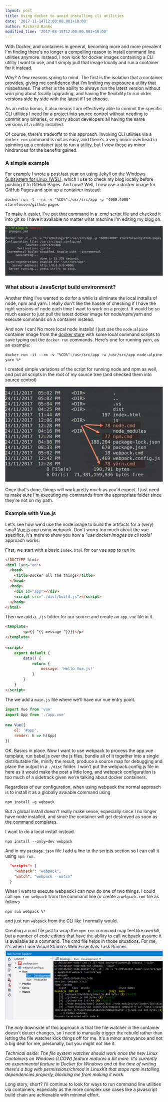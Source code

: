 ```yaml
---
layout: post
title: Using docker to avoid installing cli utilities
date: '2017-11-14T12:00:00.001+10:00'
author: Richard Banks
modified_time: '2017-08-15T12:00:00.001+10:00'
---
```


With Docker, and containers in general, becoming more and more prevalent I'm finding there's no longer a compelling reason to install command line utilities anymore. Instead, I now look for docker images containing a CLI utility I want to use, and I simply pull that image locally and run a container for it instead.

Why? A few reasons spring to mind. The first is the isolation that a container provides, giving me confidence that I'm limiting my exposure a utility that misbehaves. The other is the ability to always run the latest version without worrying about locally upgrading, and having the flexibility to run older versions side by side with the latest if I so choose.

As an extra bonus, it also means I am effectively able to commit the specific CLI utilities I need for a project into source control without needing to commit any binaries, or worry about developers all having the same versions of a utility installed.

Of course, there's tradeoffs to this approach. Invoking CLI utilities via a `docker run` command is not as easy, and there's a very minor overhead in spinning up a container just to run a utility, but I view these as minor hindrances for the benefits gained.

### A simple example ###

For example I wrote a post last year on [using Jekyll on the Windows Subsystem for Linux (WSL)](/2016/08/jekyll-on-bash-on-ubuntu-on-windows.html), which I use to check my blog locally before pushing it to GitHub Pages. And now? Well, I now use a docker image for GitHub Pages and spin up a container instead:

```
docker run -t --rm -v "%CD%":/usr/src/app -p "4000:4000" starefossen/github-pages
```

To make it easier, I've put that command in a .cmd script file and checked it into git so I have it available no matter what machine I'm editing my blog on.

![github pages docker script](/assets/images/2017-11/docker-jekyll.jpg)

### What about a JavaScript build environment? ###

Another thing I've wanted to do for a while is eliminate the local installs of node, npm and yarn. I really don't like the hassle of checking if I have the right versions of node each time I want to work on a project. It would be so much easier to just pull the latest docker image for node/npm/yarn and execute commands on a container instead.

And now I can! No more local node installs! I just use the `node:alpine` container image from the [docker store](https://store.docker.com/images/node) with some local command scripts to save typing out the `docker run` commands. Here's one for running yarn, as an example:

```
docker run -it --rm -v "%CD%":/usr/src/app -w /usr/src/app node:alpine yarn %*
```

I created simple variations of the script for running node and npm as well, and put all scripts in the root of my source tree (and checked them into source control)

![helper scripts](/assets/images/2017-11/helper-scripts.jpg)

Once that's done, things will work pretty much as you'd expect. I just need to make sure I'm executing my commands from the appropriate folder since they're not on my path.

### Example with Vue.js ###

Let's see how we'd use the node image to build the artifacts for a (very) small [Vue.js](https://vuejs.org) app using webpack. Don't worry too much about the vue specifics, it's more to show you how a _"use docker images as cli tools"_ approach works:

First, we start with a basic `index.html` for our vue app to run in:

```html
<!DOCTYPE html>
<html lang="en">
  <head>
    <title>Docker all the things</title>
  </head>
  <body>
    <div id="app"></div>
    <script src="./dist/build.js"></script>
  </body>
</html>
```

Then we add a `./js` folder for our source and create an `app.vue` file in it. 

``` html
<template>
        <p>{{ "{{ message "}}}}</p>
</template>

<script>
    export default {
        data() {
            return {
                message: 'Hello Vue.js!'
            }
        }
    }
</script>
```

The we add a `main.js` file where we'll have our vue entry point.

``` js
import Vue from 'vue'
import App from './app.vue'

new Vue({
    el: '#app',
    render: h => h(App)
})
```

OK. Basics in place. Now I want to use webpack to process the app.vue template, run babel.js over the js files, bundle all of it together into a single distributable file, minify the result, produce a source map for debugging and place the output in a `./dist` folder.
I won't put the webpack.config.js file in here as it would make the post a little long, and webpack configuration is too much of a sidetrack given we're talking about docker containers.

Regardless of our configuration, when using webpack the normal approach is to install it as a globally avaiable command using

```
npm install -g webpack
```

But a global install doesn't really make sense, especially since I no longer have node installed, and since the container will get destroyed as soon as the command completes.

I want to do a local install instead.

```
npm install --only=dev webpack
```

And in my `package.json` file I add a line to the scripts section so I can call it using `npm run`.

``` json
  "scripts": {
    "webpack": "webpack",
    "watch": "webpack --watch"
  } 
```

When I want to execute webpack I can now do one of two things. I could call `npm run webpack` from the command line or create a `webpack.cmd` file as follows 

```
npm run webpack %*
```

and just run `webpack` from the CLI like I normally would.

Creating a cmd file just to wrap the `npm run` command may feel like overkill, but a number of code editors that have the ability to call webpack assume it is available as a command.  The cmd file helps in those situations. For me, it's when I use Visual Studio's Web Essentials Task Runner.
![dockerised webpack inside visual studio](/assets/images/2017-11/webpack_and_vs.jpg)

The _only_ downside of this approach is that the file watcher in the container doesn't detect changes, so I need to manually trigger the rebuild rather than letting the file watcher kick things off for me. It's a minor annoyance and not a big deal for me, personally, but you might not like it.

_Technical aside: The file system watcher should work once the new Linux Containers on Windows (LCOW) feature matures a bit more. It's currently an experimental feature in Docker for Windows and at the time of writing there's a bug with permissions/chmod in LinuxKit that stops npm installing dependencies properly, blocking me from making it work._

Long story, short? I'll continue to look for ways to run command line utilities via containers, especially as the more complex use cases like a javascript build chain are achievable with minimal effort.
